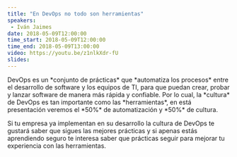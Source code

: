 ```yaml
---
title: "En DevOps no todo son herramientas"
speakers:
 - Iván Jaimes
date: 2018-05-09T12:00:00
time_start: 2018-05-09T12:00:00
time_end: 2018-05-09T13:00:00
video: https://youtu.be/z1nlkXdr-fU
slides: 
---
```


<p>DevOps es un *conjunto de prácticas* que *automatiza los procesos* entre el desarrollo de software y los equipos de TI, para que puedan crear, probar y lanzar software de manera más rápida y confiable. Por lo cual, la *cultura* de DevOps es tan importante como las *herramientas*, en está presentación veremos el *50%* de automatización y *50%* de cultura.</p>

<p>Si tu empresa ya implementan en su desarrollo la cultura de DevOps te gustará saber que sigues las mejores prácticas y si apenas estás aprendiendo seguro te interesa saber que prácticas seguir para mejorar tu experiencia con las herramientas.</p>